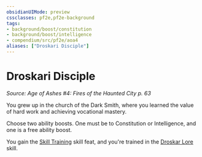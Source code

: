 ```yaml
---
obsidianUIMode: preview
cssclasses: pf2e,pf2e-background
tags:
- background/boost/constitution
- background/boost/intelligence
- compendium/src/pf2e/aoa4
aliases: ["Droskari Disciple"]
---
```

# Droskari Disciple
*Source: Age of Ashes #4: Fires of the Haunted City p. 63*  

You grew up in the church of the Dark Smith, where you learned the value of hard work and achieving vocational mastery.

Choose two ability boosts. One must be to Constitution or Intelligence, and one is a free ability boost.

You gain the [Skill Training](compendium/feats/skill-training.md) skill feat, and you're trained in the [Droskar Lore](compendium/skills.md#Lore) skill.